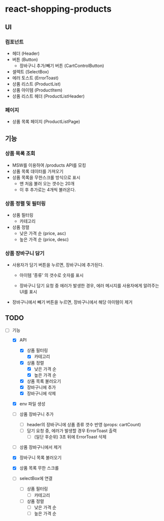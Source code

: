 # react-shopping-products

## UI

### 컴포넌트

- 헤더 (Header)
- 버튼 (Button)
  - 장바구니 추가/빼기 버튼 (CartControlButton)
- 셀렉트 (SelectBox)
- 에러 토스트 (ErrorToast)
- 상품 리스트 (ProductList)
- 상품 아이템 (ProductItem)
- 상품 리스트 헤더 (ProductListHeader)

### 페이지

- 상품 목록 페이지 (ProductListPage)

## 기능

### 상품 목록 조회

- MSW를 이용하여 /products API를 모킹
- 상품 목록 데이터를 가져오기
- 상품 목록을 무한스크롤 방식으로 표시
  - 맨 처음 불러 오는 갯수는 20개
  - 이 후 추가로는 4개씩 불러온다.

### 상품 정렬 및 필터링

- 상품 필터링
  - 카테고리
- 상품 정렬
  - 낮은 가격 순 (price, asc)
  - 높은 가격 순 (price, desc)

### 상품 장바구니 담기

- 사용자가 담기 버튼을 누르면, 장바구니에 추가된다.

  - 아이템 '종류' 의 갯수로 숫자를 표시

  - 장바구니 담기 요청 중 에러가 발생한 경우, 에러 메시지를 사용자에게 알려주는 UI를 표시

- 장바구니에서 빼기 버튼을 누르면, 장바구니에서 해당 아이템이 제거

## TODO

- [ ] 기능

  - [x] API
    - [x] 상품 필터링
      - [x] 카테고리
    - [x] 상품 정렬
      - [x] 낮은 가격 순
      - [x] 높은 가격 순
    - [x] 상품 목록 불러오기
    - [x] 장바구니에 추가
    - [x] 장바구니에 삭제
  - [x] env 파일 생성

  - [ ] 상품 장바구니 추가
    - [ ] header의 장바구니에 상품 종류 갯수 반영 (props: cartCount)
    - [ ] 담기 요청 중, 에러가 발생할 경우 ErrorToast 출력
      - [ ] (일단 후순위) 3초 뒤에 ErrorToast 삭제
  - [ ] 상품 장바구니에서 제거
  - [x] 장바구니 목록 불러오기
  - [x] 상품 목록 무한 스크롤
  - [ ] selectBox에 연결
    - [ ] 상품 필터링
      - [ ] 카테고리
    - [ ] 상품 정렬
      - [ ] 낮은 가격 순
      - [ ] 높은 가격 순
